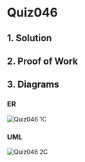 # Quiz046

## 1. Solution

## 2. Proof of Work

## 3. Diagrams

### ER
![Quiz046 1C](https://github.com/AntGra25/unit3-CS24/assets/142757981/c0d90f8a-9303-4a19-a70d-e45bfa99d928)

### UML
![Quiz046 2C](https://github.com/AntGra25/unit3-CS24/assets/142757981/e1717947-c315-4312-a072-096fe1c093a9)
